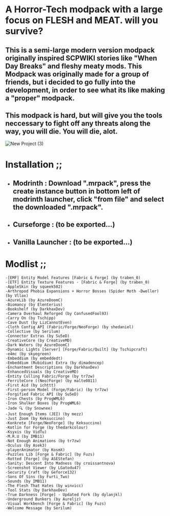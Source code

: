 # A Horror-Tech modpack with a large focus on FLESH and MEAT. will you survive?

## This is a semi-large modern version modpack originally inspired SCPWIKI stories like "When Day Breaks" and fleshy meaty mods. This Modpack was originally made for a group of friends, but i decided to go fully into the development, in order to see what its like making a "proper" modpack. 
## This modpack is hard, but will give you the tools neccessary to fight off any threats along the way, you will die. You will die, alot.

![New Project (3)](https://github.com/user-attachments/assets/d6669e20-c030-4f92-85e9-9a44f175ad0e)

# Installation ;;
- ## Modrinth : Download ".mrpack", press the create instance button in bottom left of modrinth launcher, click "from file" and select the downloaded ".mrpack".
- ## Curseforge : (to be exported...)
- ## Vanilla Launcher : (to be exported...)

# Modlist ;;
	-[EMF] Entity Model Features [Fabric & Forge] (by traben_0)
	-[ETF] Entity Texture Features - [Fabric & Forge] (by traben_0)
	-AppleSkin (by squeek502)
	-Arthropod Phobia Expansions + Horror Bosses (Spider Moth -Dweller) (by Vllax)
	-AzureLib (by AzureDoomC)
	-Biomancy (by Elenterius)
	-Bookshelf (by DarkhaxDev)
	-Camera Overhaul Reforged (by ConfusedFool93)
	-Carry On (by Tschipp)
	-Cave Dust (by LizCannotEven)
	-Cloth Config API (Fabric/Forge/NeoForge) (by shedaniel)
	-Collective (by Serilum)
	-Connector Extras (by Su5eD)
	-CreativeCore (by CreativeMD)
	-Dark Waters (by AzureDoomC)
	-Dynamic Lights [Server] [Forge/Fabric/Quilt] (by Tschipcraft)
	-e4mc (by skyegreen)
	-Embeddium (by embeddedt)
	-Embeddium (Rubidium) Extra (by dimadencep)
	-Enchantment Descriptions (by DarkhaxDev)
	-EnhancedVisuals (by CreativeMD)
	-Entity Culling Fabric/Forge (by tr7zw)
	-FerriteCore ((Neo)Forge) (by malte0811)
	-First Aid (by ichttt)
	-First-person Model (Forge/Fabric) (by tr7zw)
	-Forgified Fabric API (by Su5eD)
	-Iron Chests (by ProgWML6)
	-Iron Shulker Boxes (by ProgWML6)
	-Jade 🔍 (by Snownee)
	-Just Enough Items (JEI) (by mezz)
	-Just Zoom (by Keksuccino)
	-Konkrete [Forge/NeoForge] (by Keksuccino)
	-Kotlin for Forge (by thedarkcolour)
	-Ksyxis (by VidTu)
	-M.R.U (by IMB11)
	-Not Enough Animations (by tr7zw)
	-Oculus (by Asek3)
	-playerAnimator (by KosmX)
	-Puzzles Lib [Forge & Fabric] (by Fuzs)
	-Rotted [Forge] (by ASEStefan)
	-Sanity: Descent Into Madness (by croissantnova)
	-Screenshot Viewer (by LGatodu47)
	-Security Craft (by Geforce132)
	-Sons Of Sins (by Furti_Two)
	-Sound​s (by IMB11)
	-The Flesh That Hates (by winvicc)
	-Tool Stats (by DarkhaxDev)
	-True Darkness [Forge] - Updated Fork (by dylanjkl)
	-Underground Bunkers (by Aureljz)
	-Visual Workbench [Forge & Fabric] (by Fuzs)
	-Welcome Message (by Serilum)
